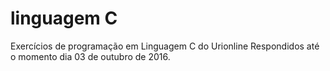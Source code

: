 # linguagem C


Exercícios de programação em Linguagem C do Urionline Respondidos até o momento dia 03 de outubro de 2016.
